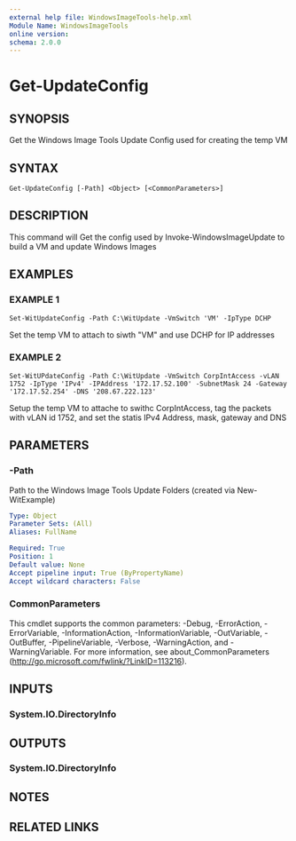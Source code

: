 ```yaml
---
external help file: WindowsImageTools-help.xml
Module Name: WindowsImageTools
online version:
schema: 2.0.0
---
```


# Get-UpdateConfig

## SYNOPSIS
Get the Windows Image Tools Update Config used for creating the temp VM

## SYNTAX

```
Get-UpdateConfig [-Path] <Object> [<CommonParameters>]
```

## DESCRIPTION
This command will Get the config used by Invoke-WindowsImageUpdate to build a VM and update Windows Images

## EXAMPLES

### EXAMPLE 1
```
Set-WitUpdateConfig -Path C:\WitUpdate -VmSwitch 'VM' -IpType DCHP
```

Set the temp VM to attach to siwth "VM" and use DCHP for IP addresses

### EXAMPLE 2
```
Set-WitUPdateConfig -Path C:\WitUpdate -VmSwitch CorpIntAccess -vLAN 1752 -IpType 'IPv4' -IPAddress '172.17.52.100' -SubnetMask 24 -Gateway '172.17.52.254' -DNS '208.67.222.123'
```

Setup the temp VM to attache to swithc CorpIntAccess, tag the packets with vLAN id 1752, and set the statis IPv4 Address, mask, gateway and DNS

## PARAMETERS

### -Path
Path to the Windows Image Tools Update Folders (created via New-WitExample)

```yaml
Type: Object
Parameter Sets: (All)
Aliases: FullName

Required: True
Position: 1
Default value: None
Accept pipeline input: True (ByPropertyName)
Accept wildcard characters: False
```

### CommonParameters
This cmdlet supports the common parameters: -Debug, -ErrorAction, -ErrorVariable, -InformationAction, -InformationVariable, -OutVariable, -OutBuffer, -PipelineVariable, -Verbose, -WarningAction, and -WarningVariable.
For more information, see about_CommonParameters (http://go.microsoft.com/fwlink/?LinkID=113216).

## INPUTS

### System.IO.DirectoryInfo
## OUTPUTS

### System.IO.DirectoryInfo
## NOTES

## RELATED LINKS
